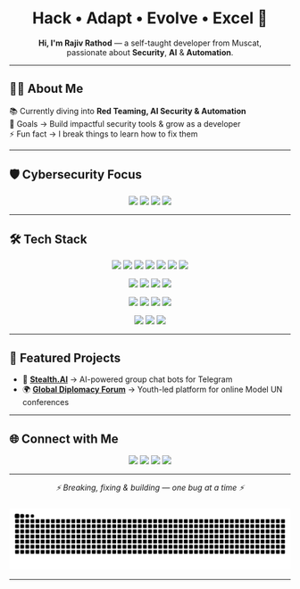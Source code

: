 <h1 align="center">Hack • Adapt • Evolve • Excel 🚀</h1>

<p align="center">
  <b>Hi, I'm Rajiv Rathod</b> — a self-taught developer from Muscat,<br>
  passionate about <b>Security</b>, <b>AI</b> & <b>Automation</b>.
</p>

---
## 👨‍💻 About Me  
📚 Currently diving into **Red Teaming, AI Security & Automation**  
🎯 Goals → Build impactful security tools & grow as a developer  
⚡ Fun fact → I break things to learn how to fix them  

---

## 🛡 Cybersecurity Focus

<p align="center">
  <img src="https://img.shields.io/badge/Red%20Team-FF0000?style=for-the-badge&logo=probot&logoColor=white" />
  <img src="https://img.shields.io/badge/AI%20Security-1E90FF?style=for-the-badge&logo=artstation&logoColor=white" />
  <img src="https://img.shields.io/badge/Penetration%20Testing-800080?style=for-the-badge&logo=kalilinux&logoColor=white" />
  <img src="https://img.shields.io/badge/Automation-444444?style=for-the-badge&logo=githubactions&logoColor=white" />
</p>

---

## 🛠 Tech Stack

<p align="center">
  <img src="https://img.shields.io/badge/Python-3776AB?style=for-the-badge&logo=python&logoColor=white" />
  <img src="https://img.shields.io/badge/JavaScript-F7DF1E?style=for-the-badge&logo=javascript&logoColor=black" />
  <img src="https://img.shields.io/badge/Node.js-339933?style=for-the-badge&logo=node.js&logoColor=white" />
  <img src="https://img.shields.io/badge/React-20232A?style=for-the-badge&logo=react&logoColor=61DAFB" />
  <img src="https://img.shields.io/badge/PHP-777BB4?style=for-the-badge&logo=php&logoColor=white" />
  <img src="https://img.shields.io/badge/MySQL-4479A1?style=for-the-badge&logo=mysql&logoColor=white" />
  <img src="https://img.shields.io/badge/Firebase-FFCA28?style=for-the-badge&logo=firebase&logoColor=black" />
</p>

<p align="center">
  <img src="https://img.shields.io/badge/Linux-FCC624?style=for-the-badge&logo=linux&logoColor=black" />
  <img src="https://img.shields.io/badge/AWS-232F3E?style=for-the-badge&logo=amazonaws&logoColor=white" />
  <img src="https://img.shields.io/badge/Azure-0078D4?style=for-the-badge&logo=microsoftazure&logoColor=white" />
  <img src="https://img.shields.io/badge/Google%20Cloud-4285F4?style=for-the-badge&logo=googlecloud&logoColor=white" />
</p>

<p align="center">
  <img src="https://img.shields.io/badge/TensorFlow-FF6F00?style=for-the-badge&logo=tensorflow&logoColor=white" />
  <img src="https://img.shields.io/badge/PyTorch-EE4C2C?style=for-the-badge&logo=pytorch&logoColor=white" />
  <img src="https://img.shields.io/badge/OpenCV-5C3EE8?style=for-the-badge&logo=opencv&logoColor=white" />
  <img src="https://img.shields.io/badge/FastAPI-009688?style=for-the-badge&logo=fastapi&logoColor=white" />
</p>

<p align="center">
  <img src="https://img.shields.io/badge/Git-F05032?style=for-the-badge&logo=git&logoColor=white" />
  <img src="https://img.shields.io/badge/Laravel-FF2D20?style=for-the-badge&logo=laravel&logoColor=white" />
  <img src="https://img.shields.io/badge/CodeIgniter-EF4223?style=for-the-badge&logo=codeigniter&logoColor=white" />
</p>

---

## 🚀 Featured Projects

- 🤖 [**Stealth.AI**](https://rxd.my.canva.site/stealth-ai) → AI-powered group chat bots for Telegram  
- 🌍 [**Global Diplomacy Forum**](https://rxd.my.canva.site/gdf) → Youth-led platform for online Model UN conferences  

---

## 🌐 Connect with Me  

<p align="center">
  <a href="https://www.linkedin.com/in/rajiv-rathod/" target="_blank"><img src="https://img.shields.io/badge/LinkedIn-0A66C2?style=for-the-badge&logo=linkedin&logoColor=white"/></a>
  <a href="mailto:rajiv.yupp@gmail.com" target="_blank"><img src="https://img.shields.io/badge/Email-D14836?style=for-the-badge&logo=gmail&logoColor=white"/></a>
  <a href="https://discordapp.com/users/1047122437839523882" target="_blank"><img src="https://img.shields.io/badge/Discord-5865F2?style=for-the-badge&logo=discord&logoColor=white"/></a>
  <a href="https://www.instagram.com/sk.rajiv_rathod/" target="_blank"><img src="https://img.shields.io/badge/Instagram-E4405F?style=for-the-badge&logo=instagram&logoColor=white"/></a>
</p>

---

<p align="center"><i>⚡ Breaking, fixing & building — one bug at a time ⚡</i></p>

###
<p align="center">
<img alt="GitHub Snake" src="https://raw.githubusercontent.com/rajiv-rathod/rajiv-rathod/output/github-contribution-grid-snake-dark.svg" />
</p>

---
